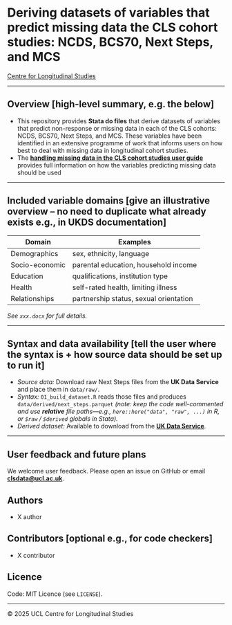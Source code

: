 # Deriving datasets of variables that predict missing data the CLS cohort studies: NCDS, BCS70, Next Steps, and MCS

[Centre for Longitudinal Studies](https://cls.ucl.ac.uk/)

---

## Overview [high-level summary, e.g. the below]
- This repository provides **Stata do files** that derive datasets of variables that predict non-response or missing data in each of the CLS cohorts: NCDS, BCS70, Next Steps, and MCS. These variables have been identified in an extensive programme of work that informs users on how best to deal with missing data in longitudinal cohort studies.
- The [**handling missing data in the CLS cohort studies user guide**](https://cls.ucl.ac.uk/wp-content/uploads/2020/04/Handling-Missing-Data-User-Guide-2024.pdf) provides full information on how the variables predicting missing data should be used

---

## Included variable domains [give an illustrative overview – no need to duplicate what already exists e.g., in UKDS documentation]

| Domain         | Examples                               |
| -------------- | -------------------------------------- |
| Demographics   | sex, ethnicity, language               |
| Socio-economic | parental education, household income   |
| Education      | qualifications, institution type       |
| Health         | self-rated health, limiting illness    |
| Relationships  | partnership status, sexual orientation |

*See `xxx.docx` for full details.*

---

## Syntax and data availability [tell the user where the syntax is + how source data should be **set up** to run it]

- *Source data:* Download raw Next Steps files from the **UK Data Service** and place them in `data/raw/`.
- *Syntax:* `01_build_dataset.R` reads those files and produces `data/derived/next_steps.parquet` *(note: keep the code well-commented and use **relative** file paths—e.g., `here::here("data", "raw", ...)` in R, or `$raw` / `$derived` globals in Stata).*
- *Derived dataset:* Available to download from the [**UK Data Service**](https://beta.ukdataservice.ac.uk).

---

## User feedback and future plans

We welcome user feedback. Please open an issue on GitHub or email **clsdata@ucl.ac.uk**.

## Authors
- X author
 
## Contributors [optional e.g., for code checkers]

- X contributor

## Licence  
Code: MIT Licence (see `LICENSE`).

---

© 2025 UCL Centre for Longitudinal Studies
